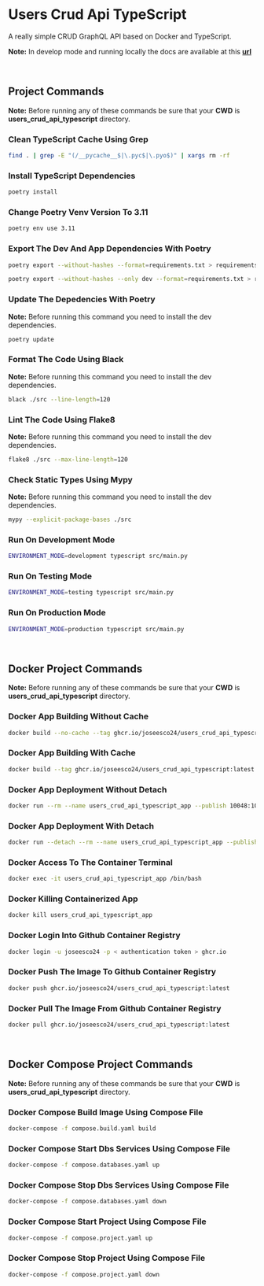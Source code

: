 # Users Crud Api TypeScript

A really simple CRUD GraphQL API based on Docker and TypeScript.

**Note:** In develop mode and running locally the docs are available at this [**url**](http://localhost:10046/graphql)

<br/>

## Project Commands

**Note:** Before running any of these commands be sure that your **CWD** is **users_crud_api_typescript** directory.

### Clean TypeScript Cache Using Grep

```bash
find . | grep -E "(/__pycache__$|\.pyc$|\.pyo$)" | xargs rm -rf
```

### Install TypeScript Dependencies

```bash
poetry install
```

### Change Poetry Venv Version To 3.11

```bash
poetry env use 3.11
```

### Export The Dev And App Dependencies With Poetry

```bash
poetry export --without-hashes --format=requirements.txt > requirements.app.txt
```

```bash
poetry export --without-hashes --only dev --format=requirements.txt > requirements.dev.txt
```

### Update The Depedencies With Poetry

**Note:** Before running this command you need to install the dev dependencies.

```bash
poetry update
```

### Format The Code Using Black

**Note:** Before running this command you need to install the dev dependencies.

```bash
black ./src --line-length=120
```

### Lint The Code Using Flake8

**Note:** Before running this command you need to install the dev dependencies.

```bash
flake8 ./src --max-line-length=120
```

### Check Static Types Using Mypy

**Note:** Before running this command you need to install the dev dependencies.

```bash
mypy --explicit-package-bases ./src
```

### Run On Development Mode

```bash
ENVIRONMENT_MODE=development typescript src/main.py
```

### Run On Testing Mode

```bash
ENVIRONMENT_MODE=testing typescript src/main.py
```

### Run On Production Mode

```bash
ENVIRONMENT_MODE=production typescript src/main.py
```

<br/>

## Docker Project Commands

**Note:** Before running any of these commands be sure that your **CWD** is **users_crud_api_typescript** directory.

### Docker App Building Without Cache

```bash
docker build --no-cache --tag ghcr.io/joseesco24/users_crud_api_typescript:latest .
```

### Docker App Building With Cache

```bash
docker build --tag ghcr.io/joseesco24/users_crud_api_typescript:latest .
```

### Docker App Deployment Without Detach

```bash
docker run --rm --name users_crud_api_typescript_app --publish 10048:10048 --env-file ./.env --env ENVIRONMENT_MODE=production ghcr.io/joseesco24/users_crud_api_typescript:latest
```

### Docker App Deployment With Detach

```bash
docker run --detach --rm --name users_crud_api_typescript_app --publish 10048:10048 --env-file ./.env --env ENVIRONMENT_MODE=production ghcr.io/joseesco24/users_crud_api_typescript:latest
```

### Docker Access To The Container Terminal

```bash
docker exec -it users_crud_api_typescript_app /bin/bash
```

### Docker Killing Containerized App

```bash
docker kill users_crud_api_typescript_app
```

### Docker Login Into Github Container Registry

```bash
docker login -u joseesco24 -p < authentication token > ghcr.io
```

### Docker Push The Image To Github Container Registry

```bash
docker push ghcr.io/joseesco24/users_crud_api_typescript:latest
```

### Docker Pull The Image From Github Container Registry

```bash
docker pull ghcr.io/joseesco24/users_crud_api_typescript:latest
```

<br/>

## Docker Compose Project Commands

**Note:** Before running any of these commands be sure that your **CWD** is **users_crud_api_typescript** directory.

### Docker Compose Build Image Using Compose File

```bash
docker-compose -f compose.build.yaml build
```

### Docker Compose Start Dbs Services Using Compose File

```bash
docker-compose -f compose.databases.yaml up
```

### Docker Compose Stop Dbs Services Using Compose File

```bash
docker-compose -f compose.databases.yaml down
```

### Docker Compose Start Project Using Compose File

```bash
docker-compose -f compose.project.yaml up
```

### Docker Compose Stop Project Using Compose File

```bash
docker-compose -f compose.project.yaml down
```

<br/>
